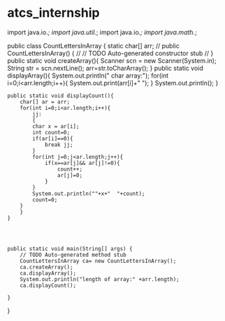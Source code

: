 # atcs_internship

import java.io.*;
import java.util.*;
import java.io.*;
import java.math.*;

public class CountLettersInArray {
	static char[] arr;
//	public CountLettersInArray() {
//		// TODO Auto-generated constructor stub
//	}
	public static void createArray(){
		Scanner scn = new Scanner(System.in);
		String str = scn.nextLine();
		arr=str.toCharArray(); 
	}
	public static void displayArray(){
		System.out.println(" char array:");
		for(int i=0;i<arr.length;i++){
			System.out.print(arr[i]+" ");
		}
		System.out.println();
	}
	
	public static void displayCount(){
		char[] ar = arr;
		for(int i=0;i<ar.length;i++){
			jj:
			{
			char x = ar[i];
			int count=0;
			if(ar[i]==0){
				break jj;
			}
			for(int j=0;j<ar.length;j++){
				if(x==ar[j]&& ar[j]!=0){
					count++;
					ar[j]=0;
				}
			}
			System.out.println(""+x+"  "+count);
			count=0;
		}
		}
	}
	
	
	

	public static void main(String[] args) {
		// TODO Auto-generated method stub
		CountLettersInArray ca= new CountLettersInArray();
		ca.createArray();
		ca.displayArray();
		System.out.println("length of array:" +arr.length);
		ca.displayCount();
		
	}

}
